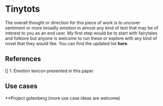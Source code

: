 # Tinytots
The overall thought or direction for this piece of work is to uncover sentiment or more broadly emotion in almost any kind of text that may be of interest to you as an end user. My first step would be to start with fairytales and folklore but anyone is welcome to run these or explore with any kind of novel that they would like. You can find the updated list **here**.


## References
[] 1. Emotion lexicon presented in this paper 

## Use cases
**Project gutenberg
(more use case ideas are welcome)
